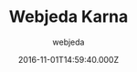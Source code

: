 ---
title: Webjeda Karna
github: https://github.com/sharu725/karna
demo: https://webjeda.com/karna
author: webjeda
ssg:
  - Jekyll
cms:
  - Markdown
date: 2016-11-01T14:59:40.000Z
description: Karna is a responsive jekyll theme which includes pinterest like pins
draft: true
publish_date: '2016-11-01T14:59:40Z'
update_date: '2021-08-21T12:38:37Z'
github_star: 42
github_fork: 100
---